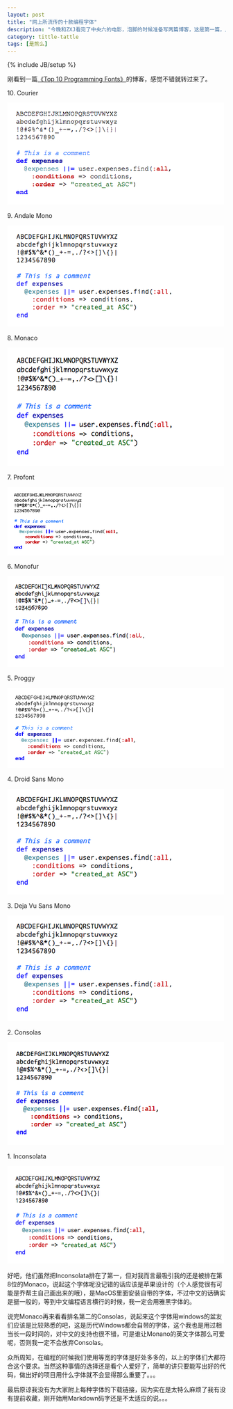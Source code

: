 ```yaml
---
layout: post
title: "网上所流传的十款编程字体"
description: "今晚和ZXJ看完了中央六的电影，泡脚的时候准备写两篇博客，这是第一篇，从题目上就已经可以看得很明白了，就是网上所流传的被广大programmer评选出来的十大最佳编程字体。"
category: tittle-tattle 
tags: [是熊么]
---
```

{% include JB/setup %}



刚看到一篇[《Top 10 Programming Fonts》](http://hivelogic.com/articles/view/top-10-programming-fonts)的博客，感觉不错就转过来了。

10\. Courier

![courier](/assets/themes/twitter/img/courier-new.png)

9\. Andale Mono

![andale-mono](/assets/themes/twitter/img/andale-mono.png)

8\. Monaco

![monaco](/assets/themes/twitter/img/monaco.png)

7\. Profont

![profont](/assets/themes/twitter/img/profont.png)

6\. Monofur

![Monofur](/assets/themes/twitter/img/monofur.png)

5\. Proggy

![Proggy](/assets/themes/twitter/img/proggy-clean.png)

4\. Droid Sans Mono

![Droid Sans Mono](/assets/themes/twitter/img/droid-sans-mono.png)

3\. Deja Vu Sans Mono

![Deja Vu Sans Mono](/assets/themes/twitter/img/droid-sans-mono.png)

2\. Consolas

![Consolas](/assets/themes/twitter/img/consolas.png) 

1\. Inconsolata

![Inconsolata](/assets/themes/twitter/img/inconsolata.png)

好吧，他们虽然把Inconsolata排在了第一，但对我而言最吸引我的还是被排在第8位的Monaco，说起这个字体呢没记错的话应该是苹果设计的（个人感觉很有可能是乔帮主自己画出来的哦），是MacOS里面安装自带的字体，不过中文的话确实是挺一般的，等到中文编程语言横行的时候，我一定会用雅黑字体的。

说完Monaco再来看看排名第二的Consolas，说起来这个字体用windows的盆友们应该是比较熟悉的吧，这是历代Windows都会自带的字体，这个我也是用过相当长一段时间的，对中文的支持也很不错，可是谁让Monano的英文字体那么可爱呢，否则我一定不会放弃Consolas。

众所周知，在编程的时候我们使用等宽的字体是好处多多的，以上的字体们大都符合这个要求。当然这种事情的选择还是看个人爱好了，简单的讲只要能写出好的代码，做出好的项目用什么字体就不会显得那么重要了。。。

最后原谅我没有为大家附上每种字体的下载链接，因为实在是太特么麻烦了我有没有提前收藏，刚开始用Markdown码字还是不太适应的说。。。
